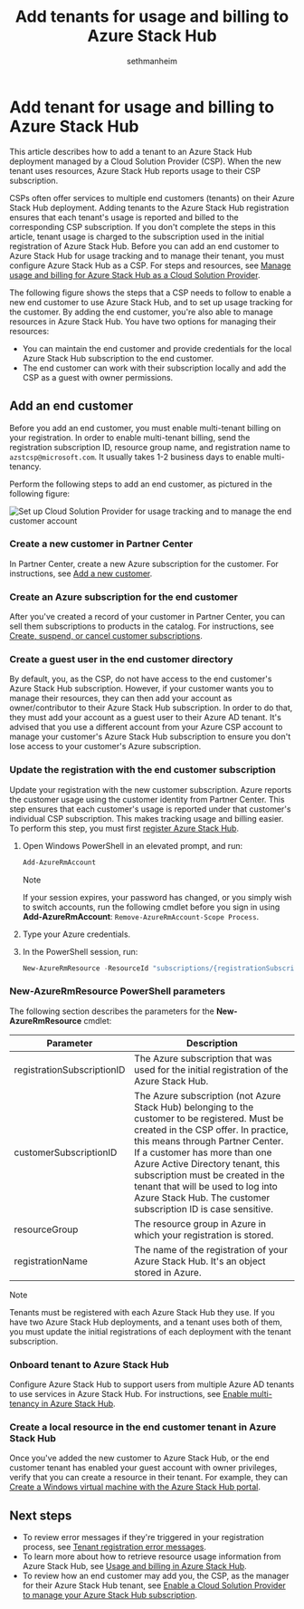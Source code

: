 ﻿---
title: Add tenants for usage and billing to Azure Stack Hub 
description: Learn how to add a tenant for usage and billing to Azure Stack Hub.
author: sethmanheim

ms.topic: article
ms.date: 9/02/2020
ms.author: sethm
ms.reviewer: alfredop
ms.lastreviewed: 5/28/2020

# Intent: As an Azure Stack operator, I want to add tenants to Azure Stack for usage and billing.
# Keyword: add tenants azure stack

---


# Add tenant for usage and billing to Azure Stack Hub

This article describes how to add a tenant to an Azure Stack Hub deployment managed by a Cloud Solution Provider (CSP). When the new tenant uses resources, Azure Stack Hub reports usage to their CSP subscription.

CSPs often offer services to multiple end customers (tenants) on their Azure Stack Hub deployment. Adding tenants to the Azure Stack Hub registration ensures that each tenant's usage is reported and billed to the corresponding CSP subscription. If you don't complete the steps in this article, tenant usage is charged to the subscription used in the initial registration of Azure Stack Hub. Before you can add an end customer to Azure Stack Hub for usage tracking and to manage their tenant, you must configure Azure Stack Hub as a CSP. For steps and resources, see [Manage usage and billing for Azure Stack Hub as a Cloud Solution Provider](azure-stack-add-manage-billing-as-a-csp.md).

The following figure shows the steps that a CSP needs to follow to enable a new end customer to use Azure Stack Hub, and to set up usage tracking for the customer. By adding the end customer, you're also able to manage resources in Azure Stack Hub. You have two options for managing their resources:

- You can maintain the end customer and provide credentials for the local Azure Stack Hub subscription to the end customer.  
- The end customer can work with their subscription locally and add the CSP as a guest with owner permissions.

## Add an end customer

Before you add an end customer, you must enable multi-tenant billing on your registration. In order to enable multi-tenant billing, send the registration subscription ID, resource group name, and registration name to `azstcsp@microsoft.com`. It usually takes 1-2 business days to enable multi-tenancy.

Perform the following steps to add an end customer, as pictured in the following figure:

![Set up Cloud Solution Provider for usage tracking and to manage the end customer account](media/azure-stack-csp-enable-billing-usage-tracking/process-csp-enable-billing.png)

### Create a new customer in Partner Center

In Partner Center, create a new Azure subscription for the customer. For instructions, see [Add a new customer](/partner-center/add-a-new-customer).

### Create an Azure subscription for the end customer

After you've created a record of your customer in Partner Center, you can sell them subscriptions to products in the catalog. For instructions, see [Create, suspend, or cancel customer subscriptions](/partner-center/create-a-new-subscription).

### Create a guest user in the end customer directory

By default, you, as the CSP, do not have access to the end customer's Azure Stack Hub subscription. However, if your customer wants you to manage their resources, they can then add your account as owner/contributor to their Azure Stack Hub subscription. In order to do that, they must add your account as a guest user to their Azure AD tenant. It's advised that you use a different account from your Azure CSP account to manage your customer's Azure Stack Hub subscription to ensure you don't lose access to your customer's Azure subscription.

### Update the registration with the end customer subscription

Update your registration with the new customer subscription. Azure reports the customer usage using the customer identity from Partner Center. This step ensures that each customer's usage is reported under that customer's individual CSP subscription. This makes tracking usage and billing easier. To perform this step, you must first [register Azure Stack Hub](azure-stack-registration.md).

1. Open Windows PowerShell in an elevated prompt, and run:  

   ```powershell
   Add-AzureRmAccount
   ```

   >[!NOTE]
   > If your session expires, your password has changed, or you simply wish to switch accounts, run the following cmdlet before you sign in using **Add-AzureRmAccount**: `Remove-AzureRmAccount-Scope Process`.

2. Type your Azure credentials.
3. In the PowerShell session, run:

   ```powershell
   New-AzureRmResource -ResourceId "subscriptions/{registrationSubscriptionId}/resourceGroups/{resourceGroup}/providers/Microsoft.AzureStack/registrations/{registrationName}/customerSubscriptions/{customerSubscriptionId}" -ApiVersion 2017-06-01
   ```

### New-AzureRmResource PowerShell parameters

The following section describes the parameters for the **New-AzureRmResource** cmdlet:

| Parameter | Description |
| --- | --- |
|registrationSubscriptionID | The Azure subscription that was used for the initial registration of the Azure Stack Hub.|
| customerSubscriptionID | The Azure subscription (not Azure Stack Hub) belonging to the customer to be registered. Must be created in the CSP offer. In practice, this means through Partner Center. If a customer has more than one Azure Active Directory tenant, this subscription must be created in the tenant that will be used to log into Azure Stack Hub. The customer subscription ID is case sensitive. |
| resourceGroup | The resource group in Azure in which your registration is stored. |
| registrationName | The name of the registration of your Azure Stack Hub. It's an object stored in Azure.

> [!NOTE]  
> Tenants must be registered with each Azure Stack Hub they use. If you have two Azure Stack Hub deployments, and a tenant uses both of them, you must update the initial registrations of each deployment with the tenant subscription.

### Onboard tenant to Azure Stack Hub

Configure Azure Stack Hub to support users from multiple Azure AD tenants to use services in Azure Stack Hub. For instructions, see [Enable multi-tenancy in Azure Stack Hub](azure-stack-enable-multitenancy.md).

### Create a local resource in the end customer tenant in Azure Stack Hub

Once you've added the new customer to Azure Stack Hub, or the end customer tenant has enabled your guest account with owner privileges, verify that you can create a resource in their tenant. For example, they can [Create a Windows virtual machine with the Azure Stack Hub portal](../user/azure-stack-quick-windows-portal.md).

## Next steps

- To review error messages if they're triggered in your registration process, see [Tenant registration error messages](azure-stack-registration-errors.md).
- To learn more about how to retrieve resource usage information from Azure Stack Hub, see [Usage and billing in Azure Stack Hub](azure-stack-billing-and-chargeback.md).
- To review how an end customer may add you, the CSP, as the manager for their Azure Stack Hub tenant, see [Enable a Cloud Solution Provider to manage your Azure Stack Hub subscription](../user/azure-stack-csp-enable-billing-usage-tracking.md).
